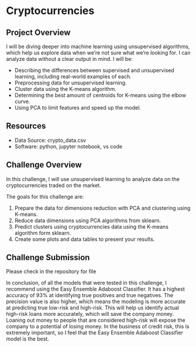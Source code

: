 # Cryptocurrencies

## Project Overview
I will be diving deeper into machine learning using unsupervised algorithms, which help us explore data when we’re not sure what we’re looking for. I can analyze data without a clear output in mind. I will be:
  - Describing the differences between supervised and unsupervised learning, including real-world examples of each.
  - Preprocessing data for unsupervised learning.
  - Cluster data using the K-means algorithm.
  - Determining the best amount of centroids for K-means using the elbow curve.
  - Using PCA to limit features and speed up the model.

## Resources
- Data Source: crypto_data.csv
- Software: python, jupyter notebook, vs code

## Challenge Overview
In this challenge, I will use unsupervised learning to analyze data on the cryptocurrencies traded on the market.

The goals for this challenge are:
  1. Prepare the data for dimensions reduction with PCA and clustering using K-means.
  2. Reduce data dimensions using PCA algorithms from sklearn.
  3. Predict clusters using cryptocurrencies data using the K-means algorithm form sklearn.
  4. Create some plots and data tables to present your results.


## Challenge Submission
Please check in the repository for file

In conclusion, of all the models that were tested in this challenge,  I recommend using the Easy Ensemble Adaboost Classifier. It has a highest accuracy of 93% at identifying true positives and true negatives. The precision value is also higher, which means the modeling is more accurate at predicting true low-risk and high-risk. This will help us identify actual high-risk loans more accurately, which will save the company money. Loaning out money to people that are considered high-risk will expose the company to a potential of losing money. In the business of credit risk, this is extremely important, so I feel that the Easy Ensemble Adaboost Classifier model is the best.

![]()
